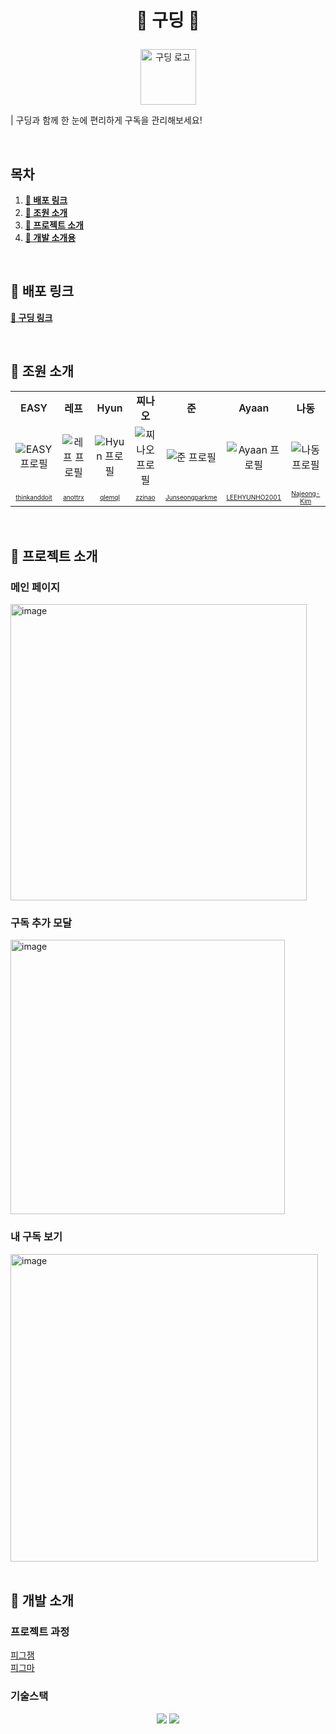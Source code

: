 <h1><p align="center">📮 구딩 📮<p></h1>
<p align="center">
  <img width="89" alt="구딩 로고" src="gooding_logo.png">
<!-- <img width="89" alt="image" src="https://user-images.githubusercontent.com/73640737/187012652-0b73952f-cc8e-414c-9fc7-43a340014fc5.png"> -->
</p>

| 구딩과 함께 한 눈에 편리하게 구독을 관리해보세요!

<br />

## 목차

1. [**📕 배포 링크**](#1)
2. [**📗 조원 소개**](#2)
3. [**📘 프로젝트 소개**](#3)
4. [**📙 개발 소개용**](#4)

<br />

<div id="1"></div>

## 📕 배포 링크

[**🔗 구딩 링크**](https://gooding.vercel.app/)

<br />

<div id="2"></div>

## 📗 조원 소개

<table>
  <tr style="font-weight: 600;">
    <td align="center">
      EASY
    </td>
    <td align="center">
      레프
    </td>
    <td align="center">
      Hyun
    </td>
    <td align="center">
      찌나오
    </td>
    <td align="center">
      준
    </td>
    <td align="center">
      Ayaan
    </td>
    <td align="center">
      나동
    </td>
  </tr>
  <tr>
    <td align="center" width="150px">
      <img src="https://github.com/thinkanddoit.png" alt="EASY 프로필"/>
    </td>
    <td align="center" width="150px">
      <img src="https://github.com/anottrx.png" alt="레프 프로필" />
    </td>
    <td align="center" width="150px">
      <img src="https://github.com/qlemql.png
" alt="Hyun 프로필" />
    </td>
    <td align="center" width="150px">
      <img src="https://github.com/zzinao.png
" alt="찌나오 프로필" />
    </td>
    <td align="center" width="150px">
      <img src="https://github.com/Junseongparkme.png" alt="준 프로필" />
    </td>
    <td align="center" width="150px">
      <img src="https://github.com/LEEHYUNHO2001.png" alt="Ayaan 프로필" />
    </td>
    <td align="center" width="150px">
      <img src="https://github.com/Najeong-Kim.png" alt="나동 프로필" />
    </td>
  </tr>
  <tr style="font-size: 10px;">
    <td align="center">
      <a href="https://github.com/thinkanddoit" target="_blank">
        thinkanddoit
      </a>
    </td>
    <td align="center">
      <a href="https://github.com/anottrx" target="_blank">
        anottrx
      </a>
    </td>
    <td align="center">
      <a href="https://github.com/qlemql" target="_blank">
        qlemql
      </a>
    </td>
    <td align="center">
      <a href="https://github.com/zzinao" target="_blank">
        zzinao
      </a>
    </td>
    <td align="center">
      <a href="https://github.com/Junseongparkme" target="_blank">
        Junseongparkme
    </td>
    <td align="center">
      <a href="https://github.com/LEEHYUNHO2001" target="_blank">
        LEEHYUNHO2001
      </a>
    </td>
    <td align="center">
      <a href="https://github.com/Najeong-Kim" target="_blank">
        Najeong-Kim
      </a>
    </td>
  </tr>
</table>


<!-- |                             EASY                             |                          레프                           |                          Hyun                          |                         찌나오                         |                               준                               |                             Ayaan                             |                            나동                             |
| :----------------------------------------------------------: | :-----------------------------------------------------: | :----------------------------------------------------: | :----------------------------------------------------: | :------------------------------------------------------------: | :-----------------------------------------------------------: | :---------------------------------------------------------: |
| <img src="https://github.com/thinkanddoit.png" width="200"/> | <img src="https://github.com/anottrx.png" width="200"/> | <img src="https://github.com/qlemql.png" width="200"/> | <img src="https://github.com/zzinao.png" width="200"/> | <img src="https://github.com/Junseongparkme.png" width="200"/> | <img src="https://github.com/LEEHYUNHO2001.png" width="200"/> | <img src="https://github.com/Najeong-Kim.png" width="200"/> |
|       [@thinkanddoit](https://github.com/thinkanddoit)       |         [@anottrx](https://github.com/anottrx)          |          [@qlemql](https://github.com/qlemql)          |          [@zzinao](https://github.com/zzinao)          |      [@Junseongparkme](https://github.com/Junseongparkme)      |      [@LEEHYUNHO2001](https://github.com/LEEHYUNHO2001)       |       [@Najeong-Kim](https://github.com/Najeong-Kim)        | -->

<br />

<div id="3"></div>

## 📘 프로젝트 소개

### 메인 페이지

<img width="474" alt="image" src="https://user-images.githubusercontent.com/73640737/187012811-d229299e-c45a-46ad-9cae-f67b50153220.png">

### 구독 추가 모달

<img width="439" alt="image" src="https://user-images.githubusercontent.com/73640737/187012846-9ebecdf6-b4d0-4023-88d9-bf5845ece529.png">

### 내 구독 보기

<img width="492" alt="image" src="https://user-images.githubusercontent.com/73640737/187012859-c3e995b7-d6f3-4231-9558-66e77397c54a.png">


<br />
<br />

<div id="4"></div>

## 📙 개발 소개

### 프로젝트 과정

[피그잼](https://www.figma.com/file/TkcVY7Nj8J1mNupusqx24h/%ED%85%8C%EC%98%A4%EC%9D%98-%EC%8A%A4%ED%94%84%EB%A6%B0%ED%8A%B8-11%EA%B8%B0---3%EC%A1%B0-%3C%EA%B5%AC%EB%94%A9%3E?node-id=0%3A1)      
[피그마](https://www.figma.com/file/R70yYITQdYefeDgaZzL8tI/%EA%B5%AC%EB%94%A9?node-id=0%3A1)

### 기술스택

<div align="center">
  <img src="https://img.shields.io/badge/TypeScript-3178C6?style=flat-square&logo=typescript&logoColor=white"/>
  <img src="https://img.shields.io/badge/React-61DAFB?style=flat-square&logo=React&logoColor=white"/><br>
  <!-- <img src="https://img.shields.io/badge/Jest-C21325?style=flat-square&logo=Jest&logoColor=white"/>
  <img src="https://img.shields.io/badge/React%20Testing%20Library-121212?style=flat-square&logo=Testing Library&logoColor=E33332"/> -->
</div>

<br />
<br />
